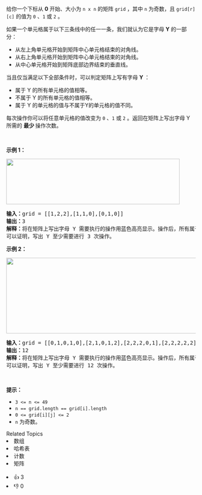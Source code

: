 <p>给你一个下标从 <strong>0</strong> 开始、大小为 <code>n x n</code> 的矩阵 <code>grid</code> ，其中 <code>n</code> 为奇数，且 <code>grid[r][c]</code> 的值为 <code>0</code> 、<code>1</code> 或 <code>2</code> 。</p>

<p>如果一个单元格属于以下三条线中的任一一条，我们就认为它是字母 <strong>Y</strong> 的一部分：</p>

<ul> 
 <li>从左上角单元格开始到矩阵中心单元格结束的对角线。</li> 
 <li>从右上角单元格开始到矩阵中心单元格结束的对角线。</li> 
 <li>从中心单元格开始到矩阵底部边界结束的垂直线。</li> 
</ul>

<p>当且仅当满足以下全部条件时，可以判定矩阵上写有字母 <strong>Y </strong>：</p>

<ul> 
 <li>属于 Y 的所有单元格的值相等。</li> 
 <li>不属于 Y 的所有单元格的值相等。</li> 
 <li>属于 Y 的单元格的值与不属于Y的单元格的值不同。</li> 
</ul>

<p>每次操作你可以将任意单元格的值改变为 <code>0</code> 、<code>1</code> 或 <code>2</code> 。返回在矩阵上写出字母 Y 所需的 <strong>最少 </strong>操作次数。</p>

<p>&nbsp;</p>

<p><strong class="example">示例 1：</strong></p> 
<img alt="" src="https://assets.leetcode.com/uploads/2024/01/22/y2.png" style="width: 461px; height: 121px;" /> 
<pre>
<strong>输入：</strong>grid = [[1,2,2],[1,1,0],[0,1,0]]
<strong>输出：</strong>3
<strong>解释：</strong>将在矩阵上写出字母 Y 需要执行的操作用蓝色高亮显示。操作后，所有属于 Y 的单元格（加粗显示）的值都为 1 ，而不属于 Y 的单元格的值都为 0 。
可以证明，写出 Y 至少需要进行 3 次操作。
</pre>

<p><strong class="example">示例 2：</strong></p> 
<img alt="" src="https://assets.leetcode.com/uploads/2024/01/22/y3.png" style="width: 701px; height: 201px;" /> 
<pre>
<strong>输入：</strong>grid = [[0,1,0,1,0],[2,1,0,1,2],[2,2,2,0,1],[2,2,2,2,2],[2,1,2,2,2]]
<strong>输出：</strong>12
<strong>解释：</strong>将在矩阵上写出字母 Y 需要执行的操作用蓝色高亮显示。操作后，所有属于 Y 的单元格（加粗显示）的值都为 0 ，而不属于 Y 的单元格的值都为 2 。
可以证明，写出 Y 至少需要进行 12 次操作。
</pre>

<p>&nbsp;</p>

<p><strong>提示：</strong></p>

<ul> 
 <li><code>3 &lt;= n &lt;= 49</code></li> 
 <li><code>n == grid.length == grid[i].length</code></li> 
 <li><code>0 &lt;= grid[i][j] &lt;= 2</code></li> 
 <li><code>n</code> 为奇数。</li> 
</ul>

<div><div>Related Topics</div><div><li>数组</li><li>哈希表</li><li>计数</li><li>矩阵</li></div></div><br><div><li>👍 3</li><li>👎 0</li></div>